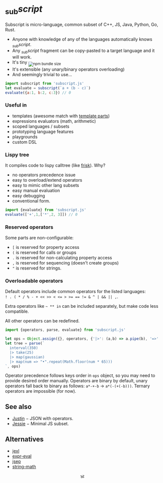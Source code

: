 <!--# sanscript-->
<!-- Common root of all languages -->

# <!--<img alt="subscript" src="/subscript2.svg" height=42/>--> <sub>sub͘</sub><em>script</em> <!--<sub>SUB͘<em>SCRIPT</em></sub>-->

Subscript is micro-language, common subset of C++, JS, Java, Python, Go, Rust.<br/>

* Anyone with knowledge of any of the languages automatically knows _<sub>sub</sub>script_.
* Any _<sub>sub</sub>script_ fragment can be copy-pasted to a target language and it will work.
* It's tiny <sub>![npm bundle size](https://img.shields.io/bundlephobia/minzip/subscript?color=brightgreen&label=gzip)</sub>
* It's extensible (any unary/binary operators overloading)
* And seemingly trivial to use...

```js
import subscript from 'subscript.js'
let evaluate = subscript(`a + (b - c)`)
evaluate({a:1, b:2, c:3}) // 0
```

### Useful in

* templates (awesome match with [template parts](https://github.com/github/template-parts))
* expressions evaluators (math, arithmetic)
* scoped languages / subsets <!-- see sonr -->
* prototyping language features
* playgrounds
* custom DSL

### Lispy tree

It compiles code to lispy calltree (like [frisk](https://npmjs.com/frisk)). Why?

+ no operators precedence issue
+ easy to overload/extend operators
+ easy to mimic other lang subsets
+ easy manual evaluation
+ easy debugging
+ conventional form.

```js
import {evaluate} from 'subscript.js'
evaluate(['+',1,['*',2, 3]]) // 0
```


### Reserved operators

Some parts are non-configurable:

* `[` is reserved for property access
* `(` is reserved for calls or groups
* `.` is reserved for non-calculating property access
* `,` is reserved for sequencing (doesn't create groups)
* `"` is reserved for strings.
<!-- * `:` is reserved for key separator -->
<!-- * `?:`, `|>`, `, in` ternary operators -->

### Overloadable operators

Default operators include common operators for the listed languages:<br/>
`! . ( * / % - + << >> < <= > >= == != & ^ | && || ,`.

Extra operators like `~ ** in` can be included separately, but make code less compatible.

All other operators can be redefined.

```js
import {operators, parse, evaluate} from 'subscript.js'

let ops = Object.assign({}, operators, {'|>': (a,b) => a.pipe(b), '=>': (args,fn) => /*eval fn with args*/ })
let tree = parse(`
  interval(350)
  |> take(25)
  |> map(gaussian)
  |> map(num => "•".repeat(Math.floor(num * 65)))
`, ops)
```

Operator precedence follows keys order in `ops` object, so you may need to provide desired order manually.
Operators are binary by default, unary operators fall back to binary as follows: `a*-+-b` → `a*(-(+(-b)))`.
Ternary operators are impossible (for now).

<!--
### Support JSON

JSON objects are parsed as tokens. Keys are not necessarily strings:

```js
parse('{x:1, "y":2+2}') // {x:1, y: ['+', 2, 2]}
```
-->

## See also

* [Justin](https://github.com/endojs/Jessie/issues/66) − JSON with operators.
* [Jessie]() − Minimal JS subset.

## Alternatives

* [jexl](https://github.com/TomFrost/Jexl)
* [expr-eval](https://github.com/silentmatt/expr-eval)
* [jsep](https://github.com/EricSmekens/jsep)
* [string-math](https://github.com/devrafalko/string-math)


<p align=center>🕉</p>
